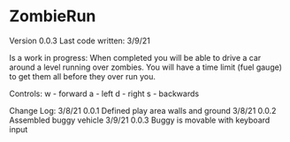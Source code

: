 # ZombieRun
Version 0.0.3
Last code written: 3/9/21

Is a work in progress: 
When completed you will be able to drive a car around a level running over zombies. You will have a time limit (fuel gauge) to get them all before they over run you.

Controls:
w - forward
a - left
d - right
s - backwards

Change Log:
3/8/21 0.0.1 Defined play area walls and ground
3/8/21 0.0.2 Assembled buggy vehicle
3/9/21 0.0.3 Buggy is movable with keyboard input
